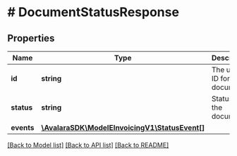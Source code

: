 # # DocumentStatusResponse

## Properties

Name | Type | Description | Notes
------------ | ------------- | ------------- | -------------
**id** | **string** | The unique ID for this document | [optional]
**status** | **string** | Status of the document | [optional]
**events** | [**\AvalaraSDK\ModelEInvoicingV1\StatusEvent[]**](StatusEvent.md) |  | [optional]

[[Back to Model list]](../../../README.md#models) [[Back to API list]](../../../README.md#endpoints) [[Back to README]](../../../README.md)
